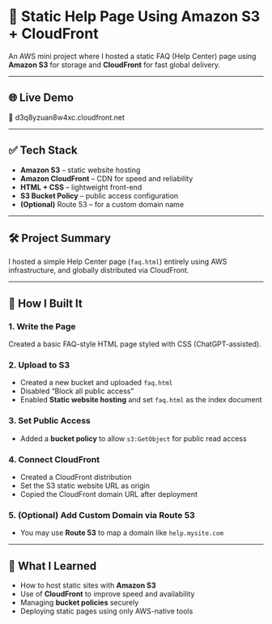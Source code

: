 # 📄 Static Help Page Using Amazon S3 + CloudFront

An AWS mini project where I hosted a static FAQ (Help Center) page using **Amazon S3** for storage and **CloudFront** for fast global delivery.

---

## 🌐 Live Demo  
🔗 d3q8yzuan8w4xc.cloudfront.net

---

## ✅ Tech Stack
- **Amazon S3** – static website hosting  
- **Amazon CloudFront** – CDN for speed and reliability  
- **HTML + CSS** – lightweight front-end  
- **S3 Bucket Policy** – public access configuration  
- **(Optional)** Route 53 – for a custom domain name

---

## 🛠️ Project Summary

I hosted a simple Help Center page (`faq.html`) entirely using AWS infrastructure, and globally distributed via CloudFront.

---

## 🚀 How I Built It

### 1. Write the Page
Created a basic FAQ-style HTML page styled with CSS (ChatGPT-assisted).

### 2. Upload to S3
- Created a new bucket and uploaded `faq.html`
- Disabled “Block all public access”
- Enabled **Static website hosting** and set `faq.html` as the index document

### 3. Set Public Access
- Added a **bucket policy** to allow `s3:GetObject` for public read access

### 4. Connect CloudFront
- Created a CloudFront distribution
- Set the S3 static website URL as origin
- Copied the CloudFront domain URL after deployment

### 5. (Optional) Add Custom Domain via Route 53
- You may use **Route 53** to map a domain like `help.mysite.com`


---

## 📘 What I Learned

- How to host static sites with **Amazon S3**
- Use of **CloudFront** to improve speed and availability
- Managing **bucket policies** securely
- Deploying static pages using only AWS-native tools







